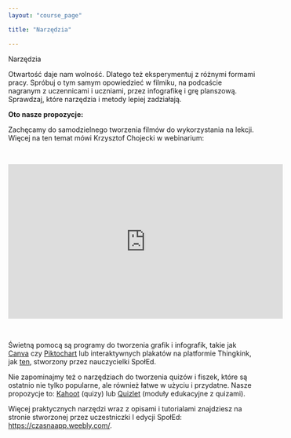 ```yaml
---
layout: "course_page"

title: "Narzędzia"

---
```


<div class="text-center screen-title">
Narzędzia
</div>

<div class="screen-content">
  <p>
  Otwartość daje nam wolność. Dlatego też eksperymentuj z różnymi formami pracy. Spróbuj o tym samym opowiedzieć w filmiku, na podcaście nagranym z uczennicami i uczniami, przez infografikę i grę planszową. Sprawdzaj, które narzędzia i metody lepiej zadziałają.
  </p>
  
  <p>
  <strong>Oto nasze propozycje:</strong>
  </p>
  
  <p>
  Zachęcamy do samodzielnego tworzenia filmów do wykorzystania na lekcji. Więcej na ten temat mówi Krzysztof Chojecki w webinarium:
  </p>
  &nbsp;
  <p>
  <div class="row">
  <div class="col-md-12 col-xs-12">
   <div class="embed-responsive embed-responsive-16by9"> 
   <iframe width="560" height="315" src="https://www.youtube.com/embed/B25th-d2pB8" frameborder="0" allow="autoplay; encrypted-media" allowfullscreen></iframe></div></div>
</div>
  </p>
  &nbsp;
  <p>
  Świetną pomocą są programy do tworzenia grafik i infografik, takie jak <a class="content-link" target="_blank" href="https://www.canva.com/">Canva</a> czy <a class="content-link" target="_blank" href="https://piktochart.com/">Piktochart</a> lub interaktywnych plakatów na platformie Thingkink, jak <a class="content-link" target="_blank" href="https://www.thinglink.com/scene/1069880817368432642">ten</a>, stworzony przez nauczycielki SpołEd.
  </p>
  
  <p>
  Nie zapominajmy też o narzędziach do tworzenia quizów i fiszek, które są ostatnio nie tylko popularne, ale również łatwe w użyciu i przydatne. Nasze propozycje to: <a class="content-link" target="_blank" href="https://kahoot.it/">Kahoot</a> (quizy) lub <a class="content-link" target="_blank" href="https://quizlet.com/pl">Quizlet</a> (moduły edukacyjne z quizami).

  </p>
  
  <p>
  Więcej praktycznych narzędzi wraz z opisami i tutorialami znajdziesz na stronie stworzonej przez uczestniczki I edycji SpołEd: <a class="content-link" target="_blank" href="https://czasnaapp.weebly.com/">https://czasnaapp.weebly.com/</a>.
  </p>

</div> 
